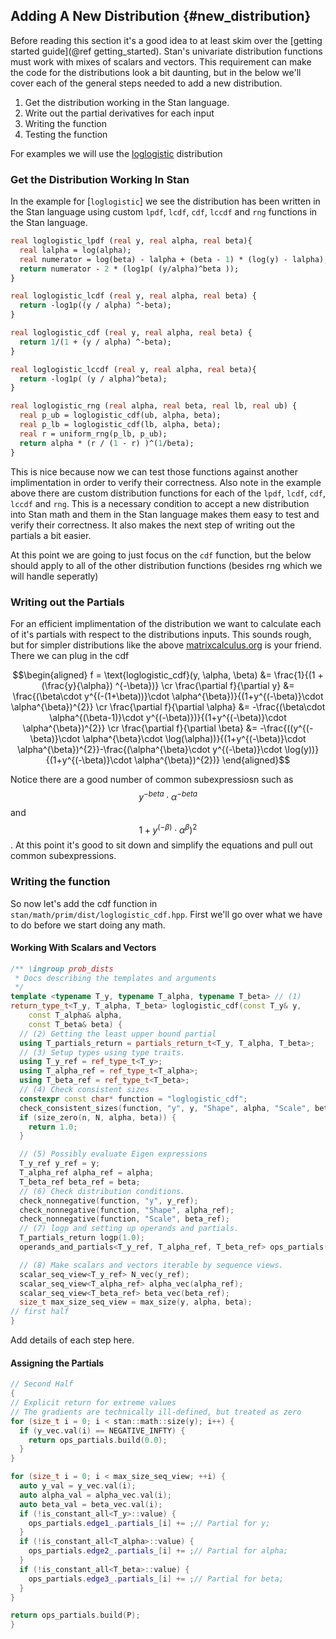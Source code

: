 ## Adding A New Distribution {#new_distribution}

Before reading this section it's a good idea to at least
skim over the [getting started guide](@ref getting_started). Stan's univariate
distribution functions must work with mixes of scalars and vectors. This
requirement can make the code for the distributions look a bit daunting, but
in the below we'll cover each of the general steps needed to add a new distribution.

1. Get the distribution working in the Stan language.
2. Write out the partial derivatives for each input
3. Writing the function
4. Testing the function

For examples we will use the [loglogistic](https://github.com/stan-dev/math/issues/2320) distribution

### Get the Distribution Working In Stan

In the example for [`loglogistic`] we see the distribution has been written in
the Stan language using custom `lpdf`, `lcdf`, `cdf`, `lccdf` and `rng` functions
in the Stan language.

```stan
real loglogistic_lpdf (real y, real alpha, real beta){
  real lalpha = log(alpha);
  real numerator = log(beta) - lalpha + (beta - 1) * (log(y) - lalpha);
  return numerator - 2 * (log1p( (y/alpha)^beta ));
}

real loglogistic_lcdf (real y, real alpha, real beta) {
  return -log1p((y / alpha) ^-beta);
}

real loglogistic_cdf (real y, real alpha, real beta) {
  return 1/(1 + (y / alpha) ^-beta);
}

real loglogistic_lccdf (real y, real alpha, real beta){
  return -log1p( (y / alpha)^beta);
}

real loglogistic_rng (real alpha, real beta, real lb, real ub) {
  real p_ub = loglogistic_cdf(ub, alpha, beta);
  real p_lb = loglogistic_cdf(lb, alpha, beta);
  real r = uniform_rng(p_lb, p_ub);
  return alpha * (r / (1 - r) )^(1/beta);
}
```

This is nice because now we can test those functions against another implimentation in order
to verify their correctness. Also note in the example above there are custom
distribution functions for each of the `lpdf`, `lcdf`, `cdf`, `lccdf` and `rng`.
This is a necessary condition to accept a new distribution into Stan math and
them in the Stan language makes them easy to test and verify their correctness.
It also makes the next step of writing out the partials a bit easier.

At this point we are going to just focus on the `cdf` function, but the below should apply
to all of the other distribution functions (besides rng which we will handle seperatly)

### Writing out the Partials

For an efficient implimentation of the distribution we want to calculate
each of it's partials with respect to the distributions inputs. This sounds
rough, but for simpler distributions like the above
[matrixcalculus.org](http://www.matrixcalculus.org/) is your friend. There
we can plug in the cdf

$$\begin{aligned}
f = \text{loglogistic_cdf}(y, \alpha, \beta) &= \frac{1}{(1 + (\frac{y}{\alpha}) ^{-\beta})} \cr
\frac{\partial f}{\partial y} &= \frac{(\beta\cdot y^{(-(1+\beta))}\cdot \alpha^{\beta})}{(1+y^{(-\beta)}\cdot \alpha^{\beta})^{2}} \cr
\frac{\partial f}{\partial \alpha} &= -\frac{(\beta\cdot \alpha^{(\beta-1)}\cdot y^{(-\beta)})}{(1+y^{(-\beta)}\cdot \alpha^{\beta})^{2}} \cr
\frac{\partial f}{\partial \beta} &= -\frac{((y^{(-\beta)}\cdot \alpha^{\beta}\cdot \log(\alpha))}{(1+y^{(-\beta)}\cdot \alpha^{\beta})^{2}}-\frac{(\alpha^{\beta}\cdot y^{(-\beta)}\cdot \log(y))}{(1+y^{(-\beta)}\cdot \alpha^{\beta})^{2})}
\end{aligned}$$

Notice there are a good number of common subexpressiosn such as $$y^{-beta} \cdot \alpha^{-beta} $$ and $$ 1+y^{(-\beta)}\cdot \alpha^{\beta})^{2} $$. At this point it's good to sit down and simplify the equations and pull out common subexpressions.

### Writing the function


So now let's add the cdf function in `stan/math/prim/dist/loglogistic_cdf.hpp`. First we'll go over what we have to do before we start doing any math.

#### Working With Scalars and Vectors

```cpp
/** \ingroup prob_dists
 * Docs describing the templates and arguments
 */
template <typename T_y, typename T_alpha, typename T_beta> // (1)
return_type_t<T_y, T_alpha, T_beta> loglogistic_cdf(const T_y& y,
    const T_alpha& alpha,
    const T_beta& beta) {
  // (2) Getting the least upper bound partial
  using T_partials_return = partials_return_t<T_y, T_alpha, T_beta>;
  // (3) Setup types using type traits.
  using T_y_ref = ref_type_t<T_y>;
  using T_alpha_ref = ref_type_t<T_alpha>;
  using T_beta_ref = ref_type_t<T_beta>;
  // (4) Check consistent sizes
  constexpr const char* function = "loglogistic_cdf";
  check_consistent_sizes(function, "y", y, "Shape", alpha, "Scale", beta);
  if (size_zero(n, N, alpha, beta)) {
    return 1.0;
  }

  // (5) Possibly evaluate Eigen expressions
  T_y_ref y_ref = y;
  T_alpha_ref alpha_ref = alpha;
  T_beta_ref beta_ref = beta;
  // (6) Check distribution conditions.
  check_nonnegative(function, "y", y_ref);
  check_nonnegative(function, "Shape", alpha_ref);
  check_nonnegative(function, "Scale", beta_ref);
  // (7) logp and setting up operands and partials.
  T_partials_return logp(1.0);
  operands_and_partials<T_y_ref, T_alpha_ref, T_beta_ref> ops_partials(y_ref, alpha_ref, beta_ref);

  // (8) Make scalars and vectors iterable by sequence views.
  scalar_seq_view<T_y_ref> N_vec(y_ref);
  scalar_seq_view<T_alpha_ref> alpha_vec(alpha_ref);
  scalar_seq_view<T_beta_ref> beta_vec(beta_ref);
  size_t max_size_seq_view = max_size(y, alpha, beta);
// first half
}
```


Add details of each step here.


#### Assigning the Partials

```cpp
// Second Half
{
// Explicit return for extreme values
// The gradients are technically ill-defined, but treated as zero
for (size_t i = 0; i < stan::math::size(y); i++) {
  if (y_vec.val(i) == NEGATIVE_INFTY) {
    return ops_partials.build(0.0);
  }
}

for (size_t i = 0; i < max_size_seq_view; ++i) {
  auto y_val = y_vec.val(i);
  auto alpha_val = alpha_vec.val(i);
  auto beta_val = beta_vec.val(i);
  if (!is_constant_all<T_y>::value) {
    ops_partials.edge1_.partials_[i] += ;// Partial for y;
  }
  if (!is_constant_all<T_alpha>::value) {
    ops_partials.edge2_.partials_[i] += ;// Partial for alpha;
  }
  if (!is_constant_all<T_beta>::value) {
    ops_partials.edge3_.partials_[i] += ;// Partial for beta;
  }
}

return ops_partials.build(P);
}
```
